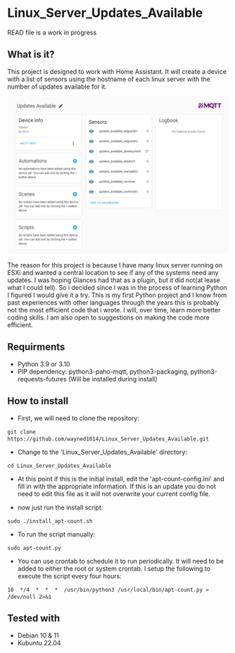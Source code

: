 # Linux_Server_Updates_Available
READ file is a work in progress

## What is it?

This project is designed to work with Home Assistant.  It will create a device with a list of sensors using the hostname of each linux server with the number of updates available for it.

![alt text](https://github.com/wayned1014/Linux_Server_Updates_Available/blob/master/images/screen_shot.png)

The reason for this project is because I have many linux server running on ESXi and wanted a central location to see if any of the systems need any updates.  I was hoping Glances had that as a plugin, but it did not(at lease what I could tell).  So i decided since I was in the process of learning Python I figured I would give it a try.  This is my first Python project and I know from past experiences with other languages through the years this is probably not the most efficient code that i wrote.  I will, over time, learn more better coding skills.  I am also open to suggestions on making the code more efficient.

## Requirments

+ Python 3.9 or 3.10
+ PIP dependency: python3-paho-mqtt, python3-packaging, python3-requests-futures
  (Will be installed during install)

## How to install

+ First, we will need to clone the repository:

```
git clone https://github.com/wayned1014/Linux_Server_Updates_Available.git
```

+ Change to the 'Linux_Server_Updates_Available' directory:

```
cd Linux_Server_Updates_Available
```

+  At this point if this is the initial install, edit the 'apt-count-config.ini' and fill in with the appropriate information.  If this is an update you do not need to edit this file as it will not overwrite your current config file.

+ now just run the install script:

```
sudo ./install_apt-count.sh
```

+ To run the script manually:

```
sudo apt-count.py
```

+ You can use crontab to schedule it to run periodically.  It will need to be added to either the root or system crontab.  I setup the following to execute the script every four hours:

```
10  */4  *  *  *  /usr/bin/python3 /usr/local/bin/apt-count.py > /dev/null 2>&1
```

## Tested with

+ Debian 10 & 11
+ Kubuntu 22.04
